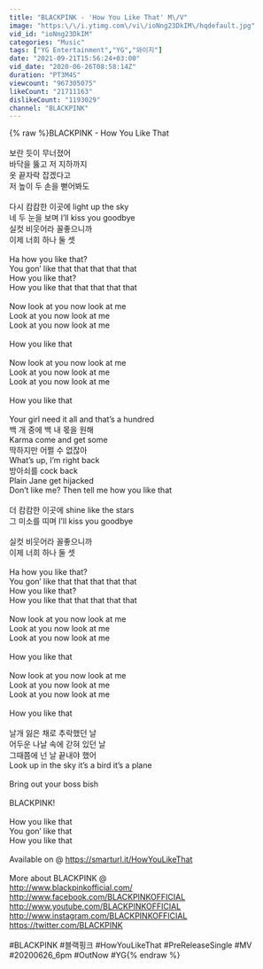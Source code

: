 ```yaml
---
title: "BLACKPINK - 'How You Like That' M\/V"
image: "https:\/\/i.ytimg.com\/vi\/ioNng23DkIM\/hqdefault.jpg"
vid_id: "ioNng23DkIM"
categories: "Music"
tags: ["YG Entertainment","YG","와이지"]
date: "2021-09-21T15:56:24+03:00"
vid_date: "2020-06-26T08:58:14Z"
duration: "PT3M4S"
viewcount: "967305075"
likeCount: "21711163"
dislikeCount: "1193029"
channel: "BLACKPINK"
---
```

{% raw %}BLACKPINK - How You Like That<br /><br />보란 듯이 무너졌어<br />바닥을 뚫고 저 지하까지<br />옷 끝자락 잡겠다고<br />저 높이 두 손을 뻗어봐도<br /><br />다시 캄캄한 이곳에 light up the sky<br />네 두 눈을 보며 I’ll kiss you goodbye<br />실컷 비웃어라 꼴좋으니까<br />이제 너희 하나 둘 셋<br /><br />Ha how you like that?<br />You gon’ like that that that that that<br />How you like that?<br />How you like that that that that that<br /><br />Now look at you now look at me<br />Look at you now look at me <br />Look at you now look at me<br /><br />How you like that<br /><br />Now look at you now look at me<br />Look at you now look at me <br />Look at you now look at me<br /><br />How you like that<br /><br />Your girl need it all and that’s a hundred<br />백 개 중에 백 내 몫을 원해<br />Karma come and get some <br />딱하지만 어쩔 수 없잖아<br />What’s up, I’m right back<br />방아쇠를 cock back<br />Plain Jane get hijacked<br />Don’t like me? Then tell me how you like that<br /><br />더 캄캄한 이곳에 shine like the stars<br />그 미소를 띠며 I’ll kiss you goodbye<br /><br />실컷 비웃어라 꼴좋으니까 <br />이제 너희 하나 둘 셋<br /><br />Ha how you like that?<br />You gon’ like that that that that that<br />How you like that?<br />How you like that that that that that<br /><br />Now look at you now look at me<br />Look at you now look at me <br />Look at you now look at me<br /><br />How you like that<br /><br />Now look at you now look at me<br />Look at you now look at me <br />Look at you now look at me<br /><br />How you like that<br /><br />날개 잃은 채로 추락했던 날<br />어두운 나날 속에 갇혀 있던 날<br />그때쯤에 넌 날 끝내야 했어<br />Look up in the sky it’s a bird it’s a plane<br /><br />Bring out your boss bish<br /><br />BLACKPINK!<br /><br />How you like that <br />You gon’ like that <br />How you like that <br /><br />Available on @ <a rel="nofollow" target="blank" href="https://smarturl.it/HowYouLikeThat">https://smarturl.it/HowYouLikeThat</a><br /><br />More about BLACKPINK @<br /><a rel="nofollow" target="blank" href="http://www.blackpinkofficial.com/">http://www.blackpinkofficial.com/</a><br /><a rel="nofollow" target="blank" href="http://www.facebook.com/BLACKPINKOFFICIAL">http://www.facebook.com/BLACKPINKOFFICIAL</a><br /><a rel="nofollow" target="blank" href="http://www.youtube.com/BLACKPINKOFFICIAL">http://www.youtube.com/BLACKPINKOFFICIAL</a><br /><a rel="nofollow" target="blank" href="http://www.instagram.com/BLACKPINKOFFICIAL">http://www.instagram.com/BLACKPINKOFFICIAL</a><br /><a rel="nofollow" target="blank" href="https://twitter.com/BLACKPINK">https://twitter.com/BLACKPINK</a><br /><br />#BLACKPINK #블랙핑크 #HowYouLikeThat #PreReleaseSingle #MV #20200626_6pm #OutNow #YG{% endraw %}
